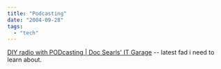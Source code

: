 ```yaml
---
title: "Podcasting"
date: "2004-09-28"
tags: 
  - "tech"
---
```


[DIY radio with PODcasting | Doc Searls' IT Garage](http://garage.docsearls.com/node/view/462 "DIY radio with PODcasting | Doc Searls' IT Garage") -- latest fad i need to learn about.
